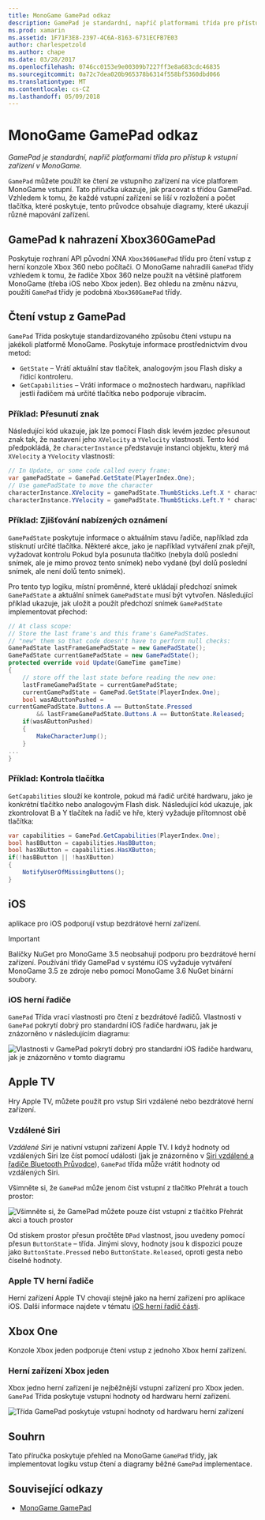 ```yaml
---
title: MonoGame GamePad odkaz
description: GamePad je standardní, napříč platformami třída pro přístup k vstupní zařízení v MonoGame.
ms.prod: xamarin
ms.assetid: 1F71F3E8-2397-4C6A-8163-6731ECFB7E03
author: charlespetzold
ms.author: chape
ms.date: 03/28/2017
ms.openlocfilehash: 0746cc0153e9e00309b7227ff3e8a683cdc46835
ms.sourcegitcommit: 0a72c7dea020b965378b6314f558bf5360dbd066
ms.translationtype: MT
ms.contentlocale: cs-CZ
ms.lasthandoff: 05/09/2018
---
```

# <a name="monogame-gamepad-reference"></a>MonoGame GamePad odkaz

_GamePad je standardní, napříč platformami třída pro přístup k vstupní zařízení v MonoGame._

`GamePad` můžete použít ke čtení ze vstupního zařízení na více platforem MonoGame vstupní. Tato příručka ukazuje, jak pracovat s třídou GamePad. Vzhledem k tomu, že každé vstupní zařízení se liší v rozložení a počet tlačítka, které poskytuje, tento průvodce obsahuje diagramy, které ukazují různé mapování zařízení.

## <a name="gamepad-as-a-replacement-for-xbox360gamepad"></a>GamePad k nahrazení Xbox360GamePad

Poskytuje rozhraní API původní XNA `Xbox360GamePad` třídu pro čtení vstup z herní konzole Xbox 360 nebo počítači. O MonoGame nahradili `GamePad` třídy vzhledem k tomu, že řadiče Xbox 360 nelze použít na většině platforem MonoGame (třeba iOS nebo Xbox jeden). Bez ohledu na změnu názvu, použití `GamePad` třídy je podobná `Xbox360GamePad` třídy.

## <a name="reading-input-from-gamepad"></a>Čtení vstup z GamePad

`GamePad` Třída poskytuje standardizovaného způsobu čtení vstupu na jakékoli platformě MonoGame. Poskytuje informace prostřednictvím dvou metod:

- `GetState` – Vrátí aktuální stav tlačítek, analogovým jsou Flash disky a řídicí kontroleru.
- `GetCapabilities` – Vrátí informace o možnostech hardwaru, například jestli řadičem má určité tlačítka nebo podporuje vibracím.

### <a name="example-moving-a-character"></a>Příklad: Přesunutí znak

Následující kód ukazuje, jak lze pomocí Flash disk levém jezdec přesunout znak tak, že nastavení jeho `XVelocity` a `YVelocity` vlastnosti. Tento kód předpokládá, že `characterInstance` představuje instanci objektu, který má `XVelocity` a `YVelocity` vlastnosti:

```csharp
// In Update, or some code called every frame:
var gamePadState = GamePad.GetState(PlayerIndex.One);
// Use gamePadState to move the character
characterInstance.XVelocity = gamePadState.ThumbSticks.Left.X * characterInstance.MaxSpeed;
characterInstance.YVelocity = gamePadState.ThumbSticks.Left.Y * characterInstance.MaxSpeed;
```

### <a name="example-detecting-pushes"></a>Příklad: Zjišťování nabízených oznámení

`GamePadState` poskytuje informace o aktuálním stavu řadiče, například zda stisknutí určité tlačítka. Některé akce, jako je například vytváření znak přejít, vyžadovat kontrolu Pokud byla posunuta tlačítko (nebyla dolů poslední snímek, ale je mimo provoz tento snímek) nebo vydané (byl dolů poslední snímek, ale není dolů tento snímek). 

Pro tento typ logiku, místní proměnné, které ukládají předchozí snímek `GamePadState` a aktuální snímek `GamePadState` musí být vytvořen. Následující příklad ukazuje, jak uložit a použít předchozí snímek `GamePadState` implementovat přechod:

```csharp
// At class scope:
// Store the last frame's and this frame's GamePadStates.
// "new" them so that code doesn't have to perform null checks:
GamePadState lastFrameGamePadState = new GamePadState();
GamePadState currentGamePadState = new GamePadState();
protected override void Update(GameTime gameTime)
{
    // store off the last state before reading the new one:
    lastFrameGamePadState = currentGamePadState;
    currentGamePadState = GamePad.GetState(PlayerIndex.One);
    bool wasAButtonPushed = 
currentGamePadState.Buttons.A == ButtonState.Pressed
        && lastFrameGamePadState.Buttons.A == ButtonState.Released;
    if(wasAButtonPushed)
    {
        MakeCharacterJump();
    }
...
}
```

### <a name="example-checking-for-buttons"></a>Příklad: Kontrola tlačítka

`GetCapabilities` slouží ke kontrole, pokud má řadič určité hardwaru, jako je konkrétní tlačítko nebo analogovým Flash disk. Následující kód ukazuje, jak zkontrolovat B a Y tlačítek na řadič ve hře, který vyžaduje přítomnost obě tlačítka:

```csharp
var capabilities = GamePad.GetCapabilities(PlayerIndex.One);
bool hasBButton = capabilities.HasBButton;
bool hasXButton = capabilities.HasXButton;
if(!hasBButton || !hasXButton)
{
    NotifyUserOfMissingButtons();
}
```

## <a name="ios"></a>iOS

aplikace pro iOS podporují vstup bezdrátové herní zařízení.

> [!IMPORTANT]
> Balíčky NuGet pro MonoGame 3.5 neobsahují podporu pro bezdrátové herní zařízení. Používání třídy GamePad v systému iOS vyžaduje vytváření MonoGame 3.5 ze zdroje nebo pomocí MonoGame 3.6 NuGet binární soubory. 

### <a name="ios-game-controller"></a>iOS herní řadiče

`GamePad` Třída vrací vlastnosti pro čtení z bezdrátové řadičů. Vlastnosti v `GamePad` pokrytí dobrý pro standardní iOS řadiče hardwaru, jak je znázorněno v následujícím diagramu:

![](input-images/image1.png "Vlastnosti v GamePad pokrytí dobrý pro standardní iOS řadiče hardwaru, jak je znázorněno v tomto diagramu")

## <a name="apple-tv"></a>Apple TV

Hry Apple TV, můžete použít pro vstup Siri vzdálené nebo bezdrátové herní zařízení.

### <a name="siri-remote"></a>Vzdálené Siri

*Vzdálené Siri* je nativní vstupní zařízení Apple TV. I když hodnoty od vzdálených Siri lze číst pomocí události (jak je znázorněno v [Siri vzdálené a řadiče Bluetooth Průvodce](~/ios/tvos/platform/remote-bluetooth.md)), `GamePad` třída může vrátit hodnoty od vzdálených Siri.

Všimněte si, že `GamePad` může jenom číst vstupní z tlačítko Přehrát a touch prostor: 

![](input-images/image2.png "Všimněte si, že GamePad můžete pouze číst vstupní z tlačítko Přehrát akci a touch prostor")

Od stiskem prostor přesun pročtěte `DPad` vlastnost, jsou uvedeny pomocí přesun `ButtonState` – třída. Jinými slovy, hodnoty jsou k dispozici pouze jako `ButtonState.Pressed` nebo `ButtonState.Released`, oproti gesta nebo číselné hodnoty.

### <a name="apple-tv-game-controller"></a>Apple TV herní řadiče

Herní zařízení Apple TV chovají stejně jako na herní zařízení pro aplikace iOS. Další informace najdete v tématu [iOS herní řadič části](#iOS_Game_Controller). 

## <a name="xbox-one"></a>Xbox One

Konzole Xbox jeden podporuje čtení vstup z jednoho Xbox herní zařízení.

### <a name="xbox-one-game-controller"></a>Herní zařízení Xbox jeden

Xbox jedno herní zařízení je nejběžnější vstupní zařízení pro Xbox jeden. `GamePad` Třída poskytuje vstupní hodnoty od hardwaru herní zařízení.

![](input-images/image3.png "Třída GamePad poskytuje vstupní hodnoty od hardwaru herní zařízení")

## <a name="summary"></a>Souhrn

Tato příručka poskytuje přehled na MonoGame `GamePad` třídy, jak implementovat logiku vstup čtení a diagramy běžné `GamePad` implementace.

## <a name="related-links"></a>Související odkazy

- [MonoGame GamePad](http://www.monogame.net/documentation/?page=T_Microsoft_Xna_Framework_Input_GamePad)
